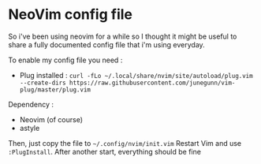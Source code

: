 # NeoVim config file

So i've been using neovim for a while so I thought it might be useful to share a fully documented config file that i'm using everyday.

To enable my config file you need :
- Plug installed : `curl -fLo ~/.local/share/nvim/site/autoload/plug.vim --create-dirs https://raw.githubusercontent.com/junegunn/vim-plug/master/plug.vim`

Dependency : 
- Neovim (of course)
- astyle

Then, just copy the file to `~/.config/nvim/init.vim`
Restart Vim and use `:PlugInstall`. After another start, everything should be fine
